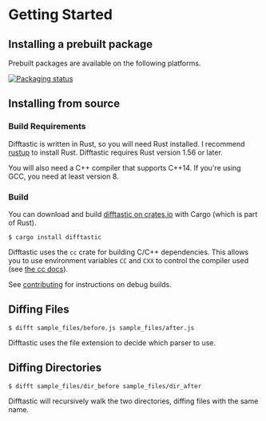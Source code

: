 # Getting Started

## Installing a prebuilt package

Prebuilt packages are available on the following platforms.

[![Packaging status](https://repology.org/badge/vertical-allrepos/difftastic.svg)](https://repology.org/project/difftastic/versions)

## Installing from source

### Build Requirements

Difftastic is written in Rust, so you will need Rust installed. I
recommend [rustup](https://rustup.rs/) to install Rust. Difftastic
requires Rust version 1.56 or later.

You will also need a C++ compiler that supports C++14. If you're using
GCC, you need at least version 8.

### Build

You can download and build [difftastic on
crates.io](https://crates.io/crates/difftastic) with Cargo (which is
part of Rust).

```
$ cargo install difftastic
```

Difftastic uses the `cc` crate for building C/C++ dependencies. This
allows you to use environment variables `CC` and `CXX` to control the
compiler used (see [the cc
docs](https://github.com/alexcrichton/cc-rs#external-configuration-via-environment-variables)).

See [contributing](./contributing.md) for instructions on debug
builds.

## Diffing Files

```
$ difft sample_files/before.js sample_files/after.js
```

Difftastic uses the file extension to decide which parser to use.

## Diffing Directories

```
$ difft sample_files/dir_before sample_files/dir_after
```

Difftastic will recursively walk the two directories, diffing files
with the same name.
